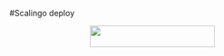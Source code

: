 #Scalingo deploy
<p align="center"><a href="https://my.scalingo.com/deploy?template=https://github.com/zaakir10/Vc"> <img src="https://cdn.scalingo.com/deploy/button.svg" width="220" height="38.45"/></a></p>
